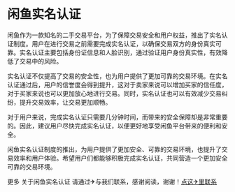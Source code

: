 # 闲鱼实名认证

闲鱼作为一款知名的二手交易平台，为了保障交易安全和用户权益，推出了实名认证制度。用户在进行交易之前需要完成实名认证，以确保交易双方的身份真实可靠。实名认证主要包括身份证信息和人脸识别，通过验证用户身份真实性，有效降低了交易中的风险。

实名认证不仅提高了交易的安全性，也为用户提供了更加可靠的交易环境。在实名认证通过后，用户的信誉度会得到提升，这对于卖家来说可以增加买家的信任度，对于买家来说也可以更加放心地进行交易。同时，实名认证也可以有效减少交易纠纷，提升交易效率，让交易更加顺畅。

对于用户来说，完成实名认证只需要几分钟时间，而带来的安全保障却是非常重要的。因此，建议用户尽快完成实名认证，以便更好地享受闲鱼平台带来的便利和安全。

闲鱼实名认证制度的推出，为用户提供了更加安全、可靠的交易环境，也提升了交易效率和用户体验。希望用户们都能够积极完成实名认证，共同营造一个更加安全可靠的交易环境。

更多 关于闲鱼实名认证 请通过✈与我们联系，感谢阅读，谢谢！[点这✈里联系](https://www.k02.cc)